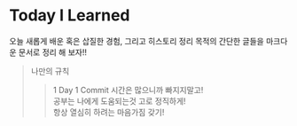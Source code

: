 # Today I Learned
오늘 새롭게 배운 혹은 삽질한 경험, 그리고 히스토리 정리 목적의 간단한 글들을 마크다운 문서로 정리 해 보자!!
> 나만의 규칙
>> 1 Day 1 Commit 시간은 많으니까 빠지지말고!  
>> 공부는 나에게 도움되는것 고로 정직하게!  
>> 항상 열심히 하려는 마음가짐 갖기!
